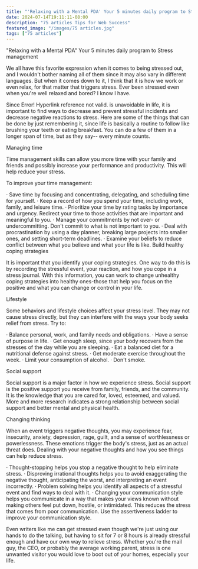 ```yaml
---
title: "'Relaxing with a Mental PDA' Your 5 minutes daily program to Stress management"
date: 2024-07-14T19:11:11-08:00
description: "75 articles Tips for Web Success"
featured_image: "/images/75 articles.jpg"
tags: ["75 articles"]
---
```


"Relaxing with a Mental PDA" Your 5 minutes daily program to Stress management

We all have this favorite expression when it comes to being stressed out, and I wouldn't bother naming all of them since it may also vary in different languages. But when it comes down to it, I think that it is how we work or even relax, for that matter that triggers stress. Ever been stressed even when you're well relaxed and bored? I know I have.

Since Error! Hyperlink reference not valid. is unavoidable in life, it is important to find ways to decrease and prevent stressful incidents and decrease negative reactions to stress. Here are some of the things that can be done by just remembering it, since life is basically a routine to follow like brushing your teeth or eating breakfast. You can do a few of them in a longer span of time, but as they say-- every minute counts.

Managing time

Time management skills can allow you more time with your family and friends and possibly increase your performance and productivity. This will help reduce your stress.

To improve your time management:

· Save time by focusing and concentrating, delegating, and scheduling time for yourself. 
· Keep a record of how you spend your time, including work, family, and leisure time. 
· Prioritize your time by rating tasks by importance and urgency. Redirect your time to those activities that are important and meaningful to you. 
· Manage your commitments by not over- or undercommitting. Don't commit to what is not important to you. 
· Deal with procrastination by using a day planner, breaking large projects into smaller ones, and setting short-term deadlines. 
· Examine your beliefs to reduce conflict between what you believe and what your life is like. 
Build healthy coping strategies

It is important that you identify your coping strategies. One way to do this is by recording the stressful event, your reaction, and how you cope in a stress journal. With this information, you can work to change unhealthy coping strategies into healthy ones-those that help you focus on the positive and what you can change or control in your life.

Lifestyle

Some behaviors and lifestyle choices affect your stress level. They may not cause stress directly, but they can interfere with the ways your body seeks relief from stress. Try to:

· Balance personal, work, and family needs and obligations. 
· Have a sense of purpose in life. 
· Get enough sleep, since your body recovers from the stresses of the day while you are sleeping. 
· Eat a balanced diet for a nutritional defense against stress. 
· Get moderate exercise throughout the week. 
· Limit your consumption of alcohol. 
· Don't smoke. 

Social support

Social support is a major factor in how we experience stress. Social support is the positive support you receive from family, friends, and the community. It is the knowledge that you are cared for, loved, esteemed, and valued. More and more research indicates a strong relationship between social support and better mental and physical health.

Changing thinking

When an event triggers negative thoughts, you may experience fear, insecurity, anxiety, depression, rage, guilt, and a sense of worthlessness or powerlessness. These emotions trigger the body's stress, just as an actual threat does. Dealing with your negative thoughts and how you see things can help reduce stress.

· Thought-stopping helps you stop a negative thought to help eliminate stress. 
· Disproving irrational thoughts helps you to avoid exaggerating the negative thought, anticipating the worst, and interpreting an event incorrectly. 
· Problem solving helps you identify all aspects of a stressful event and find ways to deal with it. 
· Changing your communication style helps you communicate in a way that makes your views known without making others feel put down, hostile, or intimidated. This reduces the stress that comes from poor communication. Use the assertiveness ladder to improve your communication style. 

Even writers like me can get stressed even though we're just using our hands to do the talking, but having to sit for 7 or 8 hours is already stressful enough and have our own way to relieve stress. Whether you're the mail guy, the CEO, or probably the average working parent, stress is one unwanted visitor you would love to boot out of your homes, especially your life.
